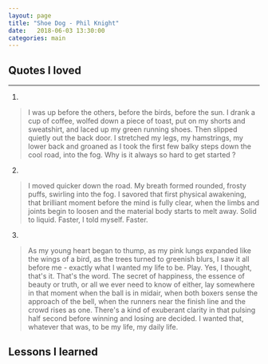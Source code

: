 ```yaml
---
layout: page
title: "Shoe Dog - Phil Knight"
date:   2018-06-03 13:30:00
categories: main
---
```


## Quotes I loved
-----------------
1.
> I was up before the others, before the birds, before the sun. I drank a cup of coffee, wolfed down a piece of toast, put on my shorts and sweatshirt, and laced up my green running shoes. Then slipped quietly out the back door.
> I stretched my legs, my hamstrings, my lower back and groaned as I took the first few balky steps down the cool road, into the fog. Why is it always so hard to get started ?

2.
>I moved quicker down the road. My breath formed rounded, frosty puffs, swirling into the fog. I savored that first physical awakening, that brilliant moment before the mind is fully clear, when the limbs and joints begin to loosen and the material body starts to melt away. Solid to liquid.
>Faster, I told myself. Faster.

3.
>As my young heart began to thump, as my pink lungs expanded like the wings of a bird, as the trees turned to greenish blurs, I saw it all before me - exactly what I wanted my life to be. Play.
>Yes, I thought, that's it. That's the word. The secret of happiness, the essence of beauty or truth, or all we ever need to know of either, lay somewhere in that moment when the ball is in midair, when both boxers sense the approach of the bell, when the runners near the finish line and the crowd rises as one. There's a kind of exuberant clarity in that pulsing half second before winning and losing are decided. I wanted that, whatever that was, to be my life, my daily life.

## Lessons I learned